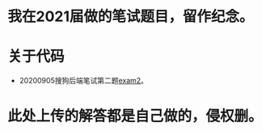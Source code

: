# 我在2021届做的笔试题目，留作纪念。

# 关于代码
 - 20200905搜狗后端笔试第二题[exam2](https://github.com/WeiFeiLong/exam/blob/master/sogou_2.py)。

# 此处上传的解答都是自己做的，侵权删。
